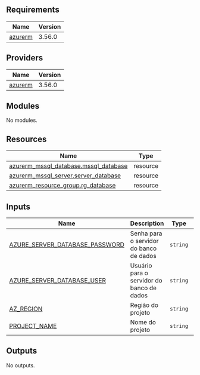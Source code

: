 <!-- BEGIN_TF_DOCS -->
## Requirements

| Name | Version |
|------|---------|
| <a name="requirement_azurerm"></a> [azurerm](#requirement\_azurerm) | 3.56.0 |

## Providers

| Name | Version |
|------|---------|
| <a name="provider_azurerm"></a> [azurerm](#provider\_azurerm) | 3.56.0 |

## Modules

No modules.

## Resources

| Name | Type |
|------|------|
| [azurerm_mssql_database.mssql_database](https://registry.terraform.io/providers/hashicorp/azurerm/3.56.0/docs/resources/mssql_database) | resource |
| [azurerm_mssql_server.server_database](https://registry.terraform.io/providers/hashicorp/azurerm/3.56.0/docs/resources/mssql_server) | resource |
| [azurerm_resource_group.rg_database](https://registry.terraform.io/providers/hashicorp/azurerm/3.56.0/docs/resources/resource_group) | resource |

## Inputs

| Name | Description | Type | Default | Required |
|------|-------------|------|---------|:--------:|
| <a name="input_AZURE_SERVER_DATABASE_PASSWORD"></a> [AZURE\_SERVER\_DATABASE\_PASSWORD](#input\_AZURE\_SERVER\_DATABASE\_PASSWORD) | Senha para o servidor do banco de dados | `string` | n/a | yes |
| <a name="input_AZURE_SERVER_DATABASE_USER"></a> [AZURE\_SERVER\_DATABASE\_USER](#input\_AZURE\_SERVER\_DATABASE\_USER) | Usuário para o servidor do banco de dados | `string` | n/a | yes |
| <a name="input_AZ_REGION"></a> [AZ\_REGION](#input\_AZ\_REGION) | Região do projeto | `string` | `"eastus"` | no |
| <a name="input_PROJECT_NAME"></a> [PROJECT\_NAME](#input\_PROJECT\_NAME) | Nome do projeto | `string` | `"seekers"` | no |

## Outputs

No outputs.
<!-- END_TF_DOCS -->